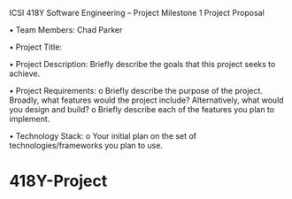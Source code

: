 ICSI 418Y Software Engineering – Project Milestone 1
Project Proposal

•	Team Members: Chad Parker

•	Project Title: 

•	Project Description: Briefly describe the goals that this project seeks to achieve.

•	Project Requirements: 
o	Briefly describe the purpose of the project. Broadly, what features would the project include? Alternatively, what would you design and build?
o	Briefly describe each of the features you plan to implement.

•	Technology Stack: 
o	Your initial plan on the set of technologies/frameworks you plan to use.

# 418Y-Project
